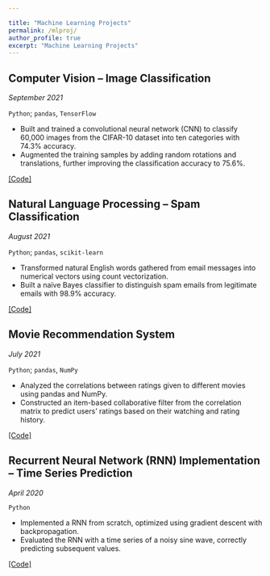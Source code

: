 ```yaml
---

title: "Machine Learning Projects"
permalink: /mlproj/
author_profile: true
excerpt: "Machine Learning Projects"
---
```


## Computer Vision – Image Classification

_September 2021_

`Python`; `pandas`, `TensorFlow`

*	Built and trained a convolutional neural network (CNN) to classify 60,000 images from the CIFAR-10 dataset into ten categories with 74.3% accuracy.
*	Augmented the training samples by adding random rotations and translations, further improving the classification accuracy to 75.6%. 

[[Code]](https://github.com/shufan-mct/computer_vision_image_classification/blob/main/Image%20Classification.ipynb)

## Natural Language Processing – Spam Classification 

_August 2021_

`Python`; `pandas`, `scikit-learn`

* Transformed natural English words gathered from email messages into numerical vectors using count vectorization.
* Built a naïve Bayes classifier to distinguish spam emails from legitimate emails with 98.9% accuracy.

[[Code]](https://github.com/shufan-mct/NLP_spam_classifier/blob/main/NLP%20Spam%20Classifier.ipynb)

## Movie Recommendation System

_July 2021_

`Python`; `pandas`, `NumPy`

*	Analyzed the correlations between ratings given to different movies using pandas and NumPy.
*	Constructed an item-based collaborative filter from the correlation matrix to predict users’ ratings based on their watching and rating history.

[[Code]](https://github.com/shufan-mct/movie_recommender_system/blob/main/Movie%20Recommender%20System.ipynb)

## Recurrent Neural Network (RNN) Implementation – Time Series Prediction

_April 2020_

`Python`

*	Implemented a RNN from scratch, optimized using gradient descent with backpropagation.
*	Evaluated the RNN with a time series of a noisy sine wave, correctly predicting subsequent values.

[[Code]](https://github.com/shufan-mct/simple_RNN/blob/main/Simple%20RNN%20Implementaion.pdf)
